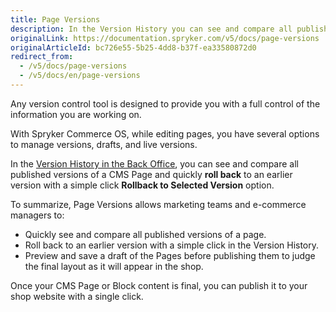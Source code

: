```yaml
---
title: Page Versions
description: In the Version History you can see and compare all published versions of a CMS Page and quickly roll back to an earlier version with a simple click.
originalLink: https://documentation.spryker.com/v5/docs/page-versions
originalArticleId: bc726e55-5b25-4dd8-b37f-ea33580872d0
redirect_from:
  - /v5/docs/page-versions
  - /v5/docs/en/page-versions
---
```


Any version control tool is designed to provide you with a full control of the information you are working on.

With Spryker Commerce OS, while editing pages, you have several options to manage versions, drafts, and live versions.

In the [Version History in the Back Office](/docs/scos/user/user-guides/202005.0/back-office-user-guide/content/pages/cms-pages-versioning.html), you can see and compare all published versions of a CMS Page and quickly **roll back** to an earlier version with a simple click **Rollback to Selected Version** option.

<!-- src="../../resources/images/cms/version-history-gif.gif" -->

To summarize, Page Versions allows marketing teams and e-commerce managers to:

* Quickly see and compare all published versions of a page.
* Roll back to an earlier version with a simple click in the Version History.
* Preview and save a draft of the Pages before publishing them to judge the final layout as it will appear in the shop.

Once your CMS Page or Block content is final, you can publish it to your shop website with a single click.
